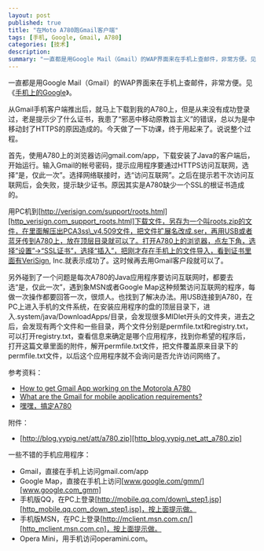 ```yaml
---
layout: post
published: true
title: "在Moto A780跑Gmail客户端"
tags: [手机, Google, Gmail, A780]
categories: [技术]    
description: 
summary: "一直都是用Google Mail（Gmail）的WAP界面来在手机上查邮件，非常方便。见《手机上的Google》。 从Gmail手机客户端推出后，就马上下载到我的A780上，但是从来没有成功登录过，老是提示少了什么证书，我患了“邪恶中移动原"
---
```

一直都是用Google Mail（Gmail）的WAP界面来在手机上查邮件，非常方便。见《[手机上的Google][Google]》。  
  
从Gmail手机客户端推出后，就马上下载到我的A780上，但是从来没有成功登录过，老是提示少了什么证书，我患了“邪恶中移动原教旨主义”的错误，总以为是中移动封了HTTPS的原因造成的。今天做了一下功课，终于用起来了。说说整个过程。  
  
首先，使用A780上的浏览器访问gmail.com/app，下载安装了Java的客户端后，开始运行。输入Gmail的帐号密码，提示应用程序要通过HTTPS访问互联网，选择“是，仅此一次”。选择网络联接时，选“访问互联网”。之后在提示若干次访问互联网后，会失败，提示缺少证书。原因其实是A780缺少一个SSL的根证书造成的。  
  
用PC机到[http://verisign.com/support/roots.html][http_verisign.com_support_roots.html]下载文件，另存为一个叫roots.zip的文件，在里面解压出PCA3ss\_v4.509文件，把文件扩展名改成.ser，再用USB或者蓝牙传到A780上，放在顶层目录就可以了。打开A780上的浏览器，点左下角，选择“设置”->“SSL证书”，选择“插入”，把刚才存在手机上的文件导入，看到证书里面有VeriSign, Inc.就表示成功了。这时候再去用Gmail客户段就可以了。  
  
另外碰到了一个问题是每次A780的Java应用程序要访问互联网时，都要去选“是，仅此一次”，遇到象MSN或者Google Map这种频繁访问互联网的程序，每做一次操作都要回答一次，很烦人。也找到了解决办法。用USB连接到A780，在PC上进入手机的文件系统，在安装应用程序的盘的顶层目录下，进入.system/java/DownloadApps/目录，会发现很多MIDlet开头的文件夹，进去之后，会发现有两个文件和一些目录，两个文件分别是permfile.txt和registry.txt，可以打开registry.txt，查看信息来确定是哪个应用程序，找到你希望的程序后，打开这篇文章里面的附件，解开permfile.txt文件，把文件覆盖原来目录下的permfile.txt文件，以后这个应用程序就不会询问是否允许访问网络了。  
  
参考资料：  


 *  [How to get Gmail App working on the Motorola A780][]
 *  [What are the Gmail for mobile application requirements?][What are the Gmail for mobile application requirements]
 *  [嘿嘿，搞定A780][A780]

附件：

 *  [http://blog.yypig.net/att/a780.zip][http_blog.yypig.net_att_a780.zip]

一些不错的手机应用程序：

 *  Gmail，直接在手机上访问gmail.com/app
 *  Google Map，直接在手机上访问[www.google.com/gmm/][www.google.com_gmm]
 *  手机版QQ，在PC上登录[http://mobile.qq.com/down\_step1.jsp][http_mobile.qq.com_down_step1.jsp]，按上面提示做。
 *  手机版MSN，在PC上登录[http://mclient.msn.com.cn/][http_mclient.msn.com.cn]，按上面提示做。
 *  Opera Mini，用手机访问operamini.com。


[Google]: http://googol4u.github.io/%E9%9D%9E%E6%8A%80%E6%9C%AF/2006/06/04/google/
[http_verisign.com_support_roots.html]: http://verisign.com/support/roots.html
[How to get Gmail App working on the Motorola A780]: http://swengeorge.blogspot.com/2006/11/how-to-get-gmail-app-working-on.html
[What are the Gmail for mobile application requirements]: https://mail.google.com/support/bin/answer.py?answer=52848&topic=10085
[A780]: http://zhanglejian.spaces.live.com/blog/cns!C36263E439C92350!1135.entry
[http_blog.yypig.net_att_a780.zip]: http://blog.yypig.net/att/a780.zip
[www.google.com_gmm]: http://www.google.com/gmm/
[http_mobile.qq.com_down_step1.jsp]: http://mobile.qq.com/down_step1.jsp
[http_mclient.msn.com.cn]: http://mclient.msn.com.cn/